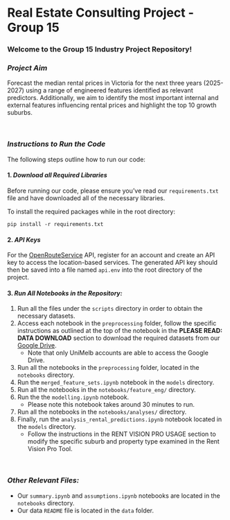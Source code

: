 # Real Estate Consulting Project - Group 15

### Welcome to the Group 15 Industry Project Repository!

### *Project Aim* 
Forecast the median rental prices in Victoria for the next three years (2025-2027) using a range of engineered features identified as relevant predictors. Additionally, we aim to identify the most important internal and external features influencing rental prices and highlight the top 10 growth suburbs.

<br>

### *Instructions to Run the Code* 
The following steps outline how to run our code:

#### 1. *Download all Required Libraries* 
Before running our code, please ensure you’ve read our `requirements.txt` file and have downloaded all of the necessary libraries.

To install the required packages while in the root directory:
```
pip install -r requirements.txt
```

#### 2. *API Keys*
For the [OpenRouteService](https://openrouteservice.org/) API, register for an account and create an API key to access the location-based services. The generated API key should then be saved into a file named `api.env` into the root directory of the project.


#### 3. *Run All Notebooks in the Repository:*
1. Run all the files under the `scripts` directory in order to obtain the necessary datasets.
2. Access each notebook in the `preprocessing` folder, follow the specific instructions as outlined at the top of the notebook in the **PLEASE READ: DATA DOWNLOAD** section to download the required datasets from our [Google Drive](https://drive.google.com/drive/folders/1JzqWIVPAHOvMeD0X1u3RefYBSj1PehZ0?usp=sharing).
    - Note that only UniMelb accounts are able to access the Google Drive.
3. Run all the notebooks in the `preprocessing` folder, located in the `notebooks` directory.
4. Run the `merged_feature_sets.ipynb` notebook in the `models` directory.
5. Run all the notebooks in the `notebooks/feature_eng/` directory.
6. Run the the `modelling.ipynb` notebook.
    - Please note this notebook takes around 30 minutes to run. 
7. Run all the notebooks in the `notebooks/analyses/` directory.
8. Finally, run the `analysis_rental_predictions.ipynb` notebook located in the `models` directory.
    - Follow the instructions in the RENT VISION PRO USAGE section to modify the specific suburb and property type examined in the Rent Vision Pro Tool. 

<br>

### *Other Relevant Files:*
- Our `summary.ipynb` and `assumptions.ipynb` notebooks are located in the `notebooks` directory.
- Our data `README` file is located in the `data` folder.
